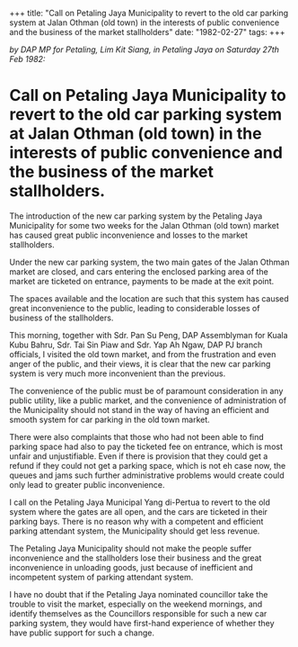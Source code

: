 +++ 
title: "Call on Petaling Jaya Municipality to revert to the old car parking system at Jalan Othman (old town) in the interests of public convenience and the business of the market stallholders"
date: "1982-02-27"
tags:
+++

_by DAP MP for Petaling, Lim Kit Siang, in Petaling Jaya on Saturday 27th Feb 1982:_

# Call on Petaling Jaya Municipality to revert to the old car parking system at Jalan Othman (old town) in the interests of public convenience and the business of the market stallholders.

The introduction of the new car parking system by the Petaling Jaya Municipality for some two weeks for the Jalan Othman (old town) market has caused great public inconvenience and losses to the market stallholders.</u>

Under the new car parking system, the two main gates of the Jalan Othman market are closed, and cars entering the enclosed parking area of the market are ticketed on entrance, payments to be made at the exit point.

The spaces available and the location are such that this system has caused great inconvenience to the public, leading to considerable losses of business of the stallholders.

This morning, together with Sdr. Pan Su Peng, DAP Assemblyman for Kuala Kubu Bahru, Sdr. Tai Sin Piaw and Sdr. Yap Ah Ngaw, DAP PJ branch officials, I visited the old town market, and from the frustration and even anger of the public, and their views, it is clear that the new car parking system is very much more inconvenient than the previous.

The convenience of the public must be of paramount consideration in any public utility, like a public market, and the convenience of administration of the Municipality should not stand in the way of having an efficient and smooth system for car parking in the old town market.

There were also complaints that those who had not been able to find parking space had also to pay the ticketed fee on entrance, which is most unfair and unjustifiable. Even if there is provision that they could get a refund if they could not get a parking space, which is not eh case now, the queues and jams such further administrative problems would create could only lead to greater public inconvenience.

I call on the Petaling Jaya Municipal Yang di-Pertua to revert to the old system where the gates are all open, and the cars are ticketed in their parking bays. There is no reason why with a competent and efficient parking attendant system, the Municipality should get less revenue.

The Petaling Jaya Municipality should not make the people suffer inconvenience and the stallholders lose their business and the great inconvenience in unloading goods, just because of inefficient and incompetent system of parking attendant system.

I have no doubt that if the Petaling Jaya nominated councillor take the trouble to visit the market, especially on the weekend mornings, and identify themselves as the Councillors responsible for such a new car parking system, they would have first-hand experience of whether they have public support for such a change.
 
